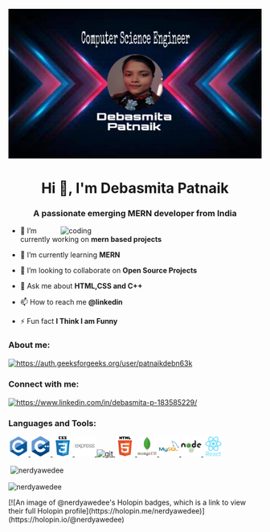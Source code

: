![logo](https://github.com/nerdyawedee/nerdyawedee/blob/main/i2.jpg)
<h1 align="center">Hi 👋, I'm Debasmita Patnaik</h1>
<h3 align="center">A passionate emerging MERN developer from India</h3>

<img align="right" alt="coding" width="400" src="https://institute.careerguide.com/wp-content/uploads/2020/10/e426702edf874b181aced1e2fa5c6cde.gif">

- 🔭 I’m currently working on **mern based projects**

- 🌱 I’m currently learning **MERN**

- 👯 I’m looking to collaborate on **Open Source Projects**

- 💬 Ask me about **HTML,CSS and C++**

- 📫 How to reach me **@linkedin**

- ⚡ Fun fact **I Think I am Funny**

<h3 align="left">About me:</h3>
<p align="left">
<a href="https://auth.geeksforgeeks.org/user/patnaikdebn63k" target="blank"><img align="center" src="https://raw.githubusercontent.com/rahuldkjain/github-profile-readme-generator/master/src/images/icons/Social/geeks-for-geeks.svg" alt="https://auth.geeksforgeeks.org/user/patnaikdebn63k" height="30" width="40" /></a>
</p>


<h3 align="left">Connect with me:</h3>
<p align="left">
<a href="https://www.linkedin.com/in/debasmita-p-183585229/" target="blank"><img align="center" src="https://raw.githubusercontent.com/rahuldkjain/github-profile-readme-generator/master/src/images/icons/Social/linked-in-alt.svg" alt="https://www.linkedin.com/in/debasmita-p-183585229/" height="30" width="40" /></a></p>


<h3 align="left">Languages and Tools:</h3>
<p align="left"> <a href="https://www.cprogramming.com/" target="_blank" rel="noreferrer"> <img src="https://raw.githubusercontent.com/devicons/devicon/master/icons/c/c-original.svg" alt="c" width="40" height="40"/> </a> <a href="https://www.w3schools.com/cpp/" target="_blank" rel="noreferrer"> <img src="https://raw.githubusercontent.com/devicons/devicon/master/icons/cplusplus/cplusplus-original.svg" alt="cplusplus" width="40" height="40"/> </a> <a href="https://www.w3schools.com/css/" target="_blank" rel="noreferrer"> <img src="https://raw.githubusercontent.com/devicons/devicon/master/icons/css3/css3-original-wordmark.svg" alt="css3" width="40" height="40"/> </a> <a href="https://expressjs.com" target="_blank" rel="noreferrer"> <img src="https://raw.githubusercontent.com/devicons/devicon/master/icons/express/express-original-wordmark.svg" alt="express" width="40" height="40"/> </a> <a href="https://git-scm.com/" target="_blank" rel="noreferrer"> <img src="https://www.vectorlogo.zone/logos/git-scm/git-scm-icon.svg" alt="git" width="40" height="40"/> </a> <a href="https://www.w3.org/html/" target="_blank" rel="noreferrer"> <img src="https://raw.githubusercontent.com/devicons/devicon/master/icons/html5/html5-original-wordmark.svg" alt="html5" width="40" height="40"/> </a> <a href="https://www.mongodb.com/" target="_blank" rel="noreferrer"> <img src="https://raw.githubusercontent.com/devicons/devicon/master/icons/mongodb/mongodb-original-wordmark.svg" alt="mongodb" width="40" height="40"/> </a> <a href="https://www.mysql.com/" target="_blank" rel="noreferrer"> <img src="https://raw.githubusercontent.com/devicons/devicon/master/icons/mysql/mysql-original-wordmark.svg" alt="mysql" width="40" height="40"/> </a> <a href="https://nodejs.org" target="_blank" rel="noreferrer"> <img src="https://raw.githubusercontent.com/devicons/devicon/master/icons/nodejs/nodejs-original-wordmark.svg" alt="nodejs" width="40" height="40"/> </a> <a href="https://reactjs.org/" target="_blank" rel="noreferrer"> <img src="https://raw.githubusercontent.com/devicons/devicon/master/icons/react/react-original-wordmark.svg" alt="react" width="40" height="40"/> </a> </p>

<p>&nbsp;<img align="center" src="https://github-readme-stats.vercel.app/api?username=nerdyawedee&show_icons=true&locale=en" alt="nerdyawedee" /></p>

<p><img align="center" src="https://github-readme-streak-stats.herokuapp.com/?user=nerdyawedee&" alt="nerdyawedee" /></p>

<div>
[![An image of @nerdyawedee's Holopin badges, which is a link to view their full Holopin profile](https://holopin.me/nerdyawedee)](https://holopin.io/@nerdyawedee)

</div>

